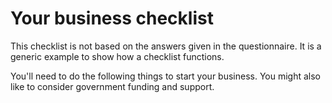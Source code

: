 # Your business checklist

<div class="prototype-warning hide">
  <div class="prototype-warning-text">
  <i class="fa fa-exclamation-triangle warning-triangle"></i>
 This checklist is not based on the answers given in the questionnaire. It is a generic example to show how a checklist functions.
  </div>
</div>

<p class="what-next">You'll need to do the following things to start your business. You might also like to consider government funding and support.</p>
